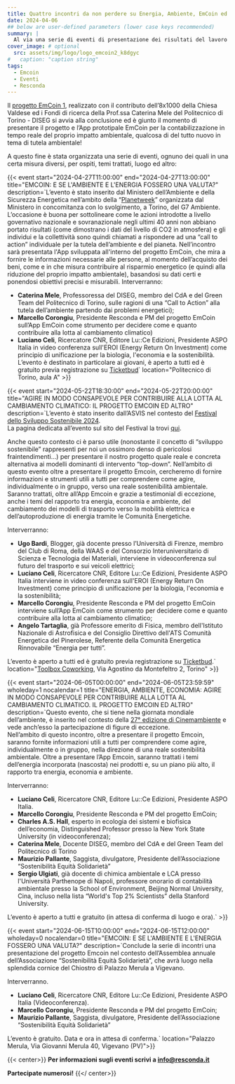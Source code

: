```yaml
---
title: Quattro incontri da non perdere su Energia, Ambiente, EmCoin ed altro… 
date: 2024-04-06
## below are user-defined parameters (lower case keys recommended)
summary: |
  Al via una serie di eventi di presentazione dei risultati del lavoro svolto nell’ambito del [progetto Emcoin](https://emcoin.resconda.it/), con testimonianze e contributi di studiosi d’eccezione. La prima data è sabato 27 Aprile presso il Politecnico di Torino, segue il 22 Maggio ed il 5 Giugno sempre a Torino ed infine il 18 Giugno a Vigevano(PV). Seguiranno info.
cover_image: # optional
  src: assets/img/logo/logo_emcoin2_k8dgyc
#   caption: "caption string"
tags:
  - Emcoin
  - Eventi 
  - Resconda
---
```


Il [progetto EmCoin 1](https://emcoin.resconda.it/), realizzato con il contributo dell’8x1000 della Chiesa Valdese ed i Fondi di ricerca della Prof.ssa Caterina Mele del Politecnico di Torino - DISEG si avvia alla conclusione ed è giunto il momento di presentare il progetto e l’App prototipale EmCoin per la contabilizzazione in tempo reale del proprio impatto ambientale, qualcosa di del tutto nuovo in tema di tutela ambientale! 

A questo fine è stata organizzata una serie di eventi, ognuno dei quali in una certa misura diversi,  per ospiti, temi trattati, luogo ed altro:

{{< event 
  start="2024-04-27T11:00:00" 
  end="2024-04-27T13:00:00" 
  title="EMCOIN: E SE L'AMBIENTE E L'ENERGIA FOSSERO UNA VALUTA?" 
  description=`L’evento è stato inserito dal Ministero dell’Ambiente e della Sicurezza Energetica nell’ambito della “[Planetweek](https://www.mase.gov.it/comunicati/il-mase-organizza-la-planet-week-al-manifestazione-di-interessi-eventi-pre-g7)” organizzata dal Ministero in concomitanza con lo svolgimento, a Torino, del G7 Ambiente. L’occasione è buona per sottolineare come le azioni introdotte a livello governativo nazionale e sovranazionale negli ultimi 40 anni non abbiano portato risultati (come dimostrano i dati del livello di CO2 in atmosfera) e gli individui e la collettività sono quindi chiamati a rispondere ad una “call to action” individuale per la tutela dell’ambiente e del pianeta. Nell’incontro sarà presentata l'App sviluppata all'interno del progetto EmCoin, che mira a fornire le informazioni necessarie alle persone, al momento dell’acquisto dei beni, come e in che misura contribuire al risparmio energetico (e quindi alla riduzione del proprio impatto ambientale), basandosi su dati certi e ponendosi obiettivi precisi e misurabili.
  Interverranno:
  - **Caterina Mele**, Professoressa del DISEG, membro del CdA e del Green Team del Politecnico di Torino, sulle ragioni di una “Call to Action” alla tutela dell’ambiente partendo dai problemi energetici);
  - **Marcello Corongiu**, Presidente Resconda e PM del progetto EmCoin sull’App EmCoin come strumento per decidere come e quanto contribuire alla lotta al cambiamento climatico)
  - **Luciano Celi**, Ricercatore CNR, Editore Lu::Ce Edizioni, Presidente ASPO Italia in video conferenza sull'EROI (Energy Return On Investment) come principio di unificazione per la biologia, l'economia e la sostenibilità.  
  L’evento è destinato in particolare ai giovani, è aperto a tutti ed è gratuito previa registrazione su [Ticketbud](https://ticketbud.com/events/45d99ca2-f4bc-11ee-8803-42010a71702d)` 
  location="Politecnico di Torino, aula A" >}}

{{< event 
  start="2024-05-22T18:30:00" 
  end="2024-05-22T20:00:00" 
  title="AGIRE IN MODO CONSAPEVOLE PER CONTRIBUIRE ALLA LOTTA AL CAMBIAMENTO CLIMATICO: IL PROGETTO EMCOIN ED ALTRO" 
  description=`L’evento è stato inserito dall’ASVIS nel contesto del [Festival dello Sviluppo Sostenibile 2024](https://2024.festivalsvilupposostenibile.it/).  
  La pagina dedicata all’evento sul sito del Festival la trovi [qui](https://2024.festivalsvilupposostenibile.it/cal/39/il-progetto-emcoin-agire-in-modo-consapevole-per-contribuire-alla-lotta-al-cambiamento-climatico). 
  
  Anche questo contesto ci è parso utile (nonostante il concetto di “sviluppo sostenibile” rappresenti per noi un ossimoro denso di pericolosi fraintendimenti…) per presentare il nostro progetto quale reale e concreta alternativa ai modelli dominanti di intervento “top-down”.
  Nell’ambito di questo evento oltre a presentare il progetto Emcoin, cercheremo di fornire informazioni e strumenti utili a tutti per comprendere come agire, individualmente o in gruppo, verso una reale sostenibilità ambientale. Saranno trattati, oltre all’App Emcoin e grazie a testimonial di eccezione, anche i temi del rapporto tra energia, economia e ambiente, del cambiamento dei modelli di trasporto verso la mobilità elettrica e dell’autoproduzione di energia tramite le Comunità Energetiche.   
  
  Interverranno:
  - **Ugo Bardi**, Blogger, già docente presso l’Università di Firenze, membro del Club di Roma, della WAAS e del Consorzio Interuniversitario di Scienza e Tecnologia dei Materiali, interviene in videoconferenza sul futuro del trasporto e sui veicoli elettrici;
  - **Luciano Celi**, Ricercatore CNR, Editore Lu::Ce Edizioni, Presidente ASPO Italia interviene in video conferenza sull'EROI (Energy Return On Investment) come principio di unificazione per la biologia, l'economia e la sostenibilità;
  - **Marcello Corongiu**, Presidente Resconda e PM del progetto EmCoin interviene sull’App EmCoin come strumento per decidere come e quanto contribuire alla lotta al cambiamento climatico;
  - **Angelo Tartaglia**, già Professore emerito di Fisica, membro dell'Istituto Nazionale di Astrofisica e del Consiglio Direttivo dell'ATS Comunità Energetica del Pinerolese, Referente della Comunità Energetica Rinnovabile “Energia per tutti”.

  L’evento è aperto a tutti ed è gratuito previa registrazione su [Ticketbud](https://ticketbud.com/events/e8ec7cec-f4f4-11ee-b6b6-42010a71702d?preview=true&vox=true).` 
  location="[Toolbox Coworking](https://toolboxcoworking.com/), Via Agostino da Montefeltro 2, Torino" >}}

{{< event 
  start="2024-06-05T00:00:00" 
  end="2024-06-05T23:59:59"
  wholeday=1 nocalendar=1
  title="ENERGIA, AMBIENTE, ECONOMIA: AGIRE IN MODO CONSAPEVOLE PER CONTRIBUIRE ALLA LOTTA AL CAMBIAMENTO CLIMATICO. IL PROGETTO EMCOIN ED ALTRO" 
  description=`Questo evento, che si tiene nella giornata mondiale dell’ambiente, è inserito nel contesto della [27° edizione di Cinemambiente](https://www.festivalcinemambiente.it/it/27cinemambientedate/) e vede anch’esso la partecipazione di figure di eccezione.  
Nell’ambito di questo incontro, oltre a presentare il progetto Emcoin, saranno fornite informazioni utili a tutti per comprendere come agire, individualmente o in gruppo, nella direzione di una reale sostenibilità ambientale. Oltre a presentare l’App Emcoin, saranno trattati i temi dell’energia incorporata (nascosta) nei prodotti e, su un piano più alto, il rapporto tra energia, economia e ambiente.
 
Interverranno:
- **Luciano Celi**, Ricercatore CNR, Editore Lu::Ce Edizioni, Presidente ASPO Italia.
- **Marcello Corongiu**, Presidente Resconda e PM del progetto EmCoin;
- **Charles A.S. Hall**, esperto in ecologia dei sistemi e biofisica dell’economia, Distinguished Professor presso la New York State University (in videoconferenza);
- **Caterina Mele**, Docente DISEG, membro del CdA e del Green Team del Politecnico di Torino
- **Maurizio Pallante**, Saggista, divulgatore, Presidente dell’Associazione “Sostenibilità Equità Solidarietà”
- **Sergio Ulgiati**, già docente di chimica ambientale e LCA presso l'Università Parthenope di Napoli, professore onorario di contabilità ambientale presso la School of Environment, Beijing Normal University, Cina, incluso nella lista “World's Top 2% Scientists” della Stanford University.

L’evento è aperto a tutti e gratuito (in attesa di conferma di luogo e ora).` >}}

{{< event 
  start="2024-06-15T10:00:00" 
  end="2024-06-15T12:00:00"
  wholeday=0 nocalendar=0
  title="EMCOIN: E SE L'AMBIENTE E L'ENERGIA FOSSERO UNA VALUTA?" 
  description=`Conclude la serie di incontri una presentazione del progetto Emcoin nel contesto dell’Assemblea annuale dell’Associazione “Sostenibilità Equità Solidarietà”, che avrà luogo nella splendida cornice del Chiostro di Palazzo Merula a Vigevano. 
 
Interverranno.
- **Luciano Celi**, Ricercatore CNR, Editore Lu::Ce Edizioni, Presidente ASPO Italia (Videoconferenza).
- **Marcello Corongiu**, Presidente Resconda e PM del progetto EmCoin;
- **Maurizio Pallante**, Saggista, divulgatore, Presidente dell’Associazione “Sostenibilità Equità Solidarietà”

L’evento è gratuito. Data e ora in attesa di conferma.` 
  location="Palazzo Merula, Via Giovanni Merula 40, Vigevano (PV)">}}

{{< center>}}
  **Per informazioni sugli eventi scrivi a [info@resconda.it](mailto:info@resconda.it)**

  **Partecipate numerosi!**
  {{</ center>}}

<!--
  created 2024-04-06 15:34:17.931486 +0200 CEST m=+0.037328542
-->